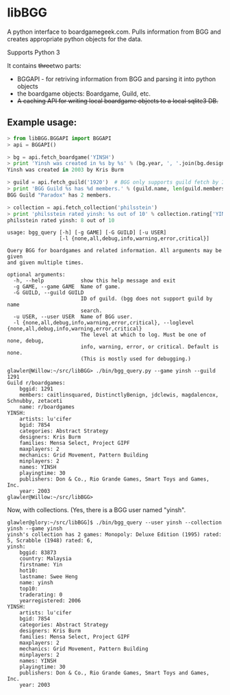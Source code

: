 libBGG
======

A python interface to boardgamegeek.com. Pulls information from BGG and creates appropriate python objects for the data.

Supports Python 3

It contains ~~three~~two parts:
 * BGGAPI - for retriving information from BGG and parsing it into python objects
 * the boardgame objects: Boardgame, Guild, etc.
 * ~~A caching API for writing local boardgame objects to a local sqlite3 DB.~~

Example usage:
--------------

```python
> from libBGG.BGGAPI import BGGAPI
> api = BGGAPI()

> bg = api.fetch_boardgame('YINSH')
> print 'Yinsh was created in %s by %s' % (bg.year, ', '.join(bg.designers))
Yinsh was created in 2003 by Kris Burm

> guild = api.fetch_guild('1920')  # BGG only supports guild fetch by ID.
> print 'BGG Guild %s has %d members.' % (guild.name, len(guild.members))
BGG Guild "Paradox" has 2 members.

> collection = api.fetch_collection('philsstein')
> print 'philsstein rated yinsh: %s out of 10' % collection.rating['YINSH'].userrating
philsstein rated yinsh: 8 out of 10
```

```
usage: bgg_query [-h] [-g GAME] [-G GUILD] [-u USER]
                 [-l {none,all,debug,info,warning,error,critical}]

Query BGG for boardgames and related information. All arguments may be given
and given multiple times.

optional arguments:
  -h, --help            show this help message and exit
  -g GAME, --game GAME  Name of game.
  -G GUILD, --guild GUILD
                        ID of guild. (bgg does not support guild by name
                        search.
  -u USER, --user USER  Name of BGG user.
  -l {none,all,debug,info,warning,error,critical}, --loglevel {none,all,debug,info,warning,error,critical}
                        The level at which to log. Must be one of none, debug,
                        info, warning, error, or critical. Default is none.
                        (This is mostly used for debugging.)
```

```
glawler@Willow:~/src/libBGG> ./bin/bgg_query.py --game yinsh --guild 1291
Guild r/boardgames:
    bggid: 1291
    members: caitlinsquared, DistinctlyBenign, jdclewis, magdalencox, Schnubby, zetaceti
    name: r/boardgames
YINSH:
    artists: lu'cifer
    bgid: 7854
    categories: Abstract Strategy
    designers: Kris Burm
    families: Mensa Select, Project GIPF
    maxplayers: 2
    mechanics: Grid Movement, Pattern Building
    minplayers: 2
    names: YINSH
    playingtime: 30
    publishers: Don & Co., Rio Grande Games, Smart Toys and Games, Inc.
    year: 2003
glawler@Willow:~/src/libBGG>
```

Now, with collections. (Yes, there is a BGG user named "yinsh". 

```
glawler@glory:~/src/libBGG]$ ./bin/bgg_query --user yinsh --collection yinsh --game yinsh
yinsh's collection has 2 games: Monopoly: Deluxe Edition (1995) rated: 5, Scrabble (1948) rated: 6,
yinsh:
    bggid: 83873
    country: Malaysia
    firstname: Yin
    hot10: 
    lastname: Swee Heng
    name: yinsh
    top10: 
    traderating: 0
    yearregistered: 2006
YINSH:
    artists: lu'cifer
    bgid: 7854
    categories: Abstract Strategy
    designers: Kris Burm
    families: Mensa Select, Project GIPF
    maxplayers: 2
    mechanics: Grid Movement, Pattern Building
    minplayers: 2
    names: YINSH
    playingtime: 30
    publishers: Don & Co., Rio Grande Games, Smart Toys and Games, Inc.
    year: 2003
```
